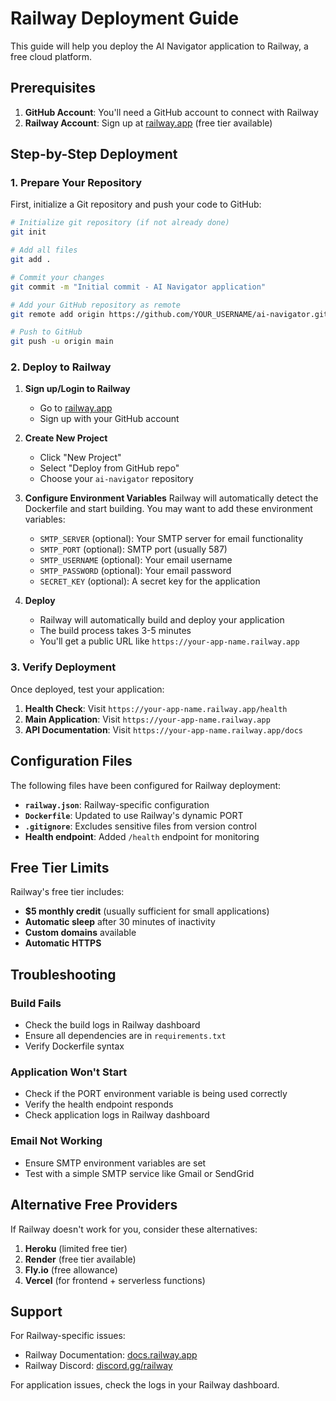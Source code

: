 # Railway Deployment Guide

This guide will help you deploy the AI Navigator application to Railway, a free cloud platform.

## Prerequisites

1. **GitHub Account**: You'll need a GitHub account to connect with Railway
2. **Railway Account**: Sign up at [railway.app](https://railway.app) (free tier available)

## Step-by-Step Deployment

### 1. Prepare Your Repository

First, initialize a Git repository and push your code to GitHub:

```bash
# Initialize git repository (if not already done)
git init

# Add all files
git add .

# Commit your changes
git commit -m "Initial commit - AI Navigator application"

# Add your GitHub repository as remote
git remote add origin https://github.com/YOUR_USERNAME/ai-navigator.git

# Push to GitHub
git push -u origin main
```

### 2. Deploy to Railway

1. **Sign up/Login to Railway**
   - Go to [railway.app](https://railway.app)
   - Sign up with your GitHub account

2. **Create New Project**
   - Click "New Project"
   - Select "Deploy from GitHub repo"
   - Choose your `ai-navigator` repository

3. **Configure Environment Variables**
   Railway will automatically detect the Dockerfile and start building. You may want to add these environment variables:
   
   - `SMTP_SERVER` (optional): Your SMTP server for email functionality
   - `SMTP_PORT` (optional): SMTP port (usually 587)
   - `SMTP_USERNAME` (optional): Your email username
   - `SMTP_PASSWORD` (optional): Your email password
   - `SECRET_KEY` (optional): A secret key for the application

4. **Deploy**
   - Railway will automatically build and deploy your application
   - The build process takes 3-5 minutes
   - You'll get a public URL like `https://your-app-name.railway.app`

### 3. Verify Deployment

Once deployed, test your application:

1. **Health Check**: Visit `https://your-app-name.railway.app/health`
2. **Main Application**: Visit `https://your-app-name.railway.app`
3. **API Documentation**: Visit `https://your-app-name.railway.app/docs`

## Configuration Files

The following files have been configured for Railway deployment:

- **`railway.json`**: Railway-specific configuration
- **`Dockerfile`**: Updated to use Railway's dynamic PORT
- **`.gitignore`**: Excludes sensitive files from version control
- **Health endpoint**: Added `/health` endpoint for monitoring

## Free Tier Limits

Railway's free tier includes:
- **$5 monthly credit** (usually sufficient for small applications)
- **Automatic sleep** after 30 minutes of inactivity
- **Custom domains** available
- **Automatic HTTPS**

## Troubleshooting

### Build Fails
- Check the build logs in Railway dashboard
- Ensure all dependencies are in `requirements.txt`
- Verify Dockerfile syntax

### Application Won't Start
- Check if the PORT environment variable is being used correctly
- Verify the health endpoint responds
- Check application logs in Railway dashboard

### Email Not Working
- Ensure SMTP environment variables are set
- Test with a simple SMTP service like Gmail or SendGrid

## Alternative Free Providers

If Railway doesn't work for you, consider these alternatives:

1. **Heroku** (limited free tier)
2. **Render** (free tier available)
3. **Fly.io** (free allowance)
4. **Vercel** (for frontend + serverless functions)

## Support

For Railway-specific issues:
- Railway Documentation: [docs.railway.app](https://docs.railway.app)
- Railway Discord: [discord.gg/railway](https://discord.gg/railway)

For application issues, check the logs in your Railway dashboard.